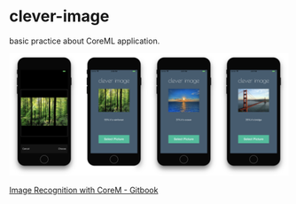 # clever-image
basic practice about CoreML application.

![Screenshot](cleverImage.png)

[Image Recognition with CoreM - Gitbook](https://mehmetkoca.gitbooks.io/coreml/)
